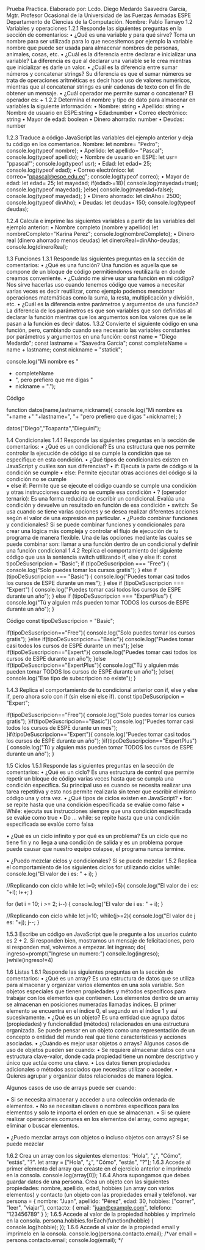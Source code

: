 Prueba Practica.
Elaborado por:
Lcdo. Diego Medardo Saavedra García, Mgtr.
Profesor Ocasional de la Universidad de las Fuerzas Armadas ESPE Departamento de Ciencias de la Computación.
Nombre: Pablo Tamayo
1.2 Variables y operaciones
1.2.1 Responde las siguientes preguntas en la sección de comentarios:
•	¿Qué es una variable y para qué sirve?
Toma un nombre para ser utilizada para lo que necesitemos por ejemplo la variable nombre que puede ser usada para almacenar nombres de personas, animales, cosas, etc.
•	¿Cuál es la diferencia entre declarar e inicializar una variable?
La diferencia es que al declarar una variable se le crea mientras que inicializar es darle un valor.
•	¿Cuál es la diferencia entre sumar números y concatenar strings?
Su diferencia es que el sumar números se trata de operaciones aritméticas es decir hace uso de valores numéricos, mientras que al concatenar strings es unir cadenas de texto con el fin de obtener un mensaje.
•	¿Cuál operador me permite sumar o concatenar?
El operador es: +
1.2.2 Determina el nombre y tipo de dato para almacenar en variables la siguiente información:
• Nombre: string
• Apellido: string
• Nombre de usuario en ESPE:string
• Edad:number
• Correo electrónico: string
• Mayor de edad: boolean
• Dinero ahorrado: number
• Deudas: number

1.2.3 Traduce a código JavaScript las variables del ejemplo anterior y deja tu código en los comentarios.
Nombre: let nombre= "Pedro";
     console.log(typeof nombre);
• Apellido: let apellido= "Pascal";
	     console.log(typeof apellido);
• Nombre de usuario en ESPE: let usr= "ppascal’";
				   console.log(typeof usr);
• Edad: let edad= 25;
	 console.log(typeof edad);
• Correo electrónico: let correo="ppascal@espe.edu.ec";
		          console.log(typeof correo);
• Mayor de edad: let edad= 25;
     let mayedad;
                             if(edad>=18){
  			console.log(mayedad=true);
  			console.log(typeof mayedad);
     }else{
  			console.log(mayedad=false);
  			console.log(typeof mayedad);
     }
• Dinero ahorrado: let dinAho= 2500;
		       console.log(typeof dinAho);
• Deudas: let deudas= 150;
	 console.log(typeof deudas);

1.2.4 Calcula e imprime las siguientes variables a partir de las variables del ejemplo anterior: 
• Nombre completo (nombre y apellido)
let nombreCompleto="Karina Perez";
console.log(nombreCompleto);
•	Dinero real (dinero ahorrado menos deudas)
let dineroReal=dinAho-deudas;
console.log(dineroReal);

1.3 Funciones
1.3.1 Responde las siguientes preguntas en la sección de comentarios:
•	¿Qué es una función?
Una función es aquella que se compone de un bloque de código permitiéndonos reutilizarla en donde creamos conveniente.
•	¿Cuándo me sirve usar una función en mi código?
Nos sirve hacerlas uso cuando tenemos código que vamos a necesitar varias veces es decir reutilizar, como ejemplo podemos mencionar operaciones matemáticas como la suma, la resta, multiplicación y división, etc.
•	¿Cuál es la diferencia entre parámetros y argumentos de una función?
La diferencia de los parámetros es que son variables que son definidas al declarar la función mientras que los argumentos son los valores que se le pasan a la función es decir datos.
1.3.2 Convierte el siguiente código en una función, pero, cambiando cuando sea necesario las variables constantes por parámetros y argumentos en una función:
const name = "Diego Medardo";
const lastname = "Saavedra García";
const completeName = name + lastname;
const nickname = "statick";

console.log("Mi nombre es "
+ completeName
+ ", pero prefiero que me digas "
+ nickname + ".");

Código

function datos(name,lastname,nickname){
   console.log("Mi nombre es "+name +" "+lastname+", "+ "pero prefiero que digas "+nickname);
}

datos("Diego","Toapanta","Dieguinl");

1.4 Condicionales
1.4.1 Responde las siguientes preguntas en la sección de comentarios:
•	¿Qué es un condicional?
Es una estructura que nos permite controlar la ejecución de código si se cumple la condición que se especifique en esta condición.
•	¿Qué tipos de condicionales existen en JavaScript y cuáles son sus diferencias?
•	if: Ejecuta la parte de código si la condición se cumple 
•	else: Permite ejecutar otras acciones del código si la condición no se cumple  
•	else if: Permite que se ejecute el código cuando se cumple una condición y otras instrucciones cuando no se cumple esa condición
•	? (operador ternario): Es una forma reducida de escribir un condicional. Evalúa una condición y devuelve un resultado en función de esa condición
•	switch: Se usa cuando se tiene varias opciones y se desea realizar diferentes acciones según el valor de una expresión en particular.
•	¿Puedo combinar funciones y condicionales?
Si se puede combinar funciones y condicionales para crear una lógica más compleja y controlar el flujo de ejecución de tu programa de manera flexible. Una de las opciones mediante las cuales se puede combinar son: llamar a una función dentro de un condicional y definir una función condicional
1.4.2 Replica el comportamiento del siguiente código que usa la sentencia switch utilizando if, else y else if:
const tipoDeSuscripcion = "Basic"; if (tipoDeSuscripcion === "Free") { console.log("Solo puedes tomar los cursos gratis");
} else if (tipoDeSuscripcion === "Basic") {
console.log("Puedes tomar casi todos los cursos de ESPE durante un
mes");
} else if (tipoDeSuscripcion === "Expert") {
console.log("Puedes tomar casi todos los cursos de ESPE durante un
año");
} else if (tipoDeSuscripcion === "ExpertPlus") {
console.log("Tú y alguien más pueden tomar TODOS los cursos de
ESPE durante un año");
}

Código 
const tipoDeSuscripcion = "Basic";

if(tipoDeSuscripcion=="Free"){
  console.log("Solo puedes tomar los cursos gratis");
}else if(tipoDeSuscripcion=="Basic"){
  console.log("Puedes tomar casi todos los cursos de ESPE durante un mes");
}else if(tipoDeSuscripcion=="Expert"){
  console.log("Puedes tomar casi todos los cursos de ESPE durante un año");
}else if(tipoDeSuscripcion=="ExpertPlus"){
  console.log("Tú y alguien más pueden tomar TODOS los cursos de ESPE durante un año");
}else{
  console.log("Ese tipo de subscripcion no existe");
}

1.4.3 Replica el comportamiento de tu condicional anterior con if, else y else if, pero ahora solo con if (sin else ni else if).
const tipoDeSuscripcion = "Expert";

if(tipoDeSuscripcion=="Free"){
  console.log("Solo puedes tomar los cursos gratis");
}if(tipoDeSuscripcion=="Basic"){
  console.log("Puedes tomar casi todos los cursos de ESPE durante un mes");
}if(tipoDeSuscripcion=="Expert"){
  console.log("Puedes tomar casi todos los cursos de ESPE durante un año");
}if(tipoDeSuscripcion=="ExpertPlus"){
  console.log("Tú y alguien más pueden tomar TODOS los cursos de ESPE durante un año");
}

1.5 Ciclos
1.5.1 Responde las siguientes preguntas en la sección de comentarios:
•	¿Qué es un ciclo?
Es una estructura de control que permite repetir un bloque de código varias veces hasta que se cumpla una condición específica. Su principal uso es  cuando se necesita realizar una tarea repetitiva y esto nos permite realizarla sin tener que escribir el mismo código una y otra vez.
•	¿Qué tipos de ciclos existen en JavaScript?
•	for: se repite hasta que una condición especificada se evalúe como false
•	While: ejecuta sus instrucciones siempre que una condición especificada se evalúe como true
•	Do … while: se repite hasta que una condición especificada se evalúe como falsa

•	¿Qué es un ciclo infinito y por qué es un problema?
Es un ciclo que no tiene fin y no llega a una condición de salida y es un problema porque puede causar que nuestro equipo colapse, el programa nunca termine.

•	¿Puedo mezclar ciclos y condicionales?
Si se puede mezclar
1.5.2 Replica el comportamiento de los siguientes ciclos for utilizando ciclos while:
      console.log("El valor de i es: " + i);
}

//Replicando con ciclo while
let i=0;
while(i<5){
    console.log("El valor de i es: "+i);
    i++;
}

for (let i = 10; i >= 2; i--) {
      console.log("El valor de i es: " + i);
}

//Replicando con ciclo while
let j=10;
while(j>=2){
    console.log("El valor de j es: "+j);
    j--;
}

1.5.3 Escribe un código en JavaScript que le pregunte a los usuarios cuánto es 2 + 2. Si responden bien, mostramos un mensaje de felicitaciones, pero si responden mal, volvemos a empezar.
let ingreso;
do{
    ingreso=prompt("Ingrese un numero:")
    console.log(ingreso);
}while(ingreso!=4)

1.6 Listas
1.6.1 Responde las siguientes preguntas en la sección de comentarios:
•	¿Qué es un array?
Es una estructura de datos que se utiliza para almacenar y organizar varios elementos en una sola variable. Son objetos especiales que tienen propiedades y métodos específicos para trabajar con los elementos que contienen. Los elementos dentro de un array se almacenan en posiciones numeradas llamadas índices. El primer elemento se encuentra en el índice 0, el segundo en el índice 1 y así sucesivamente.
•	¿Qué es un objeto?
Es una entidad que agrupa datos (propiedades) y funcionalidad (métodos) relacionados en una estructura organizada. Se puede pensar en un objeto como una representación de un concepto o entidad del mundo real que tiene características y acciones asociadas.
•	¿Cuándo es mejor usar objetos o arrays?
Algunos casos de uso de objetos pueden ser cuando:
•	Se requiere almacenar datos con una estructura clave-valor, donde cada propiedad tiene un nombre descriptivo y único que actúa como una clave.
•	Los datos tienen propiedades adicionales o métodos asociados que necesitas utilizar o acceder.
•	Quieres agrupar y organizar datos relacionados de manera lógica.

Algunos casos de uso de arrays puede ser cuando:


•	Si se necesita almacenar y acceder a una colección ordenada de elementos.
•	No se necesitan claves o nombres específicos para los elementos y solo te importa el orden en que se almacenan.
•	Si se quiere realizar operaciones comunes en los elementos del array, como agregar, eliminar o buscar elementos.

•	¿Puedo mezclar arrays con objetos o incluso objetos con arrays?
Si se puede mezclar 

1.6.2	Crea un array con los siguientes elementos: "Hola", "¿", "Cómo", "estás", "?".
let array = ["Hola", "¿", "Cómo", "estás", "?"];
1.6.3	Accede al primer elemento del array que creaste en el ejercicio anterior e imprímelo en la consola.
console.log(array[0]);
1.6.4	Ahora supongamos que debes guardar datos de una persona. Crea un objeto con las siguientes propiedades: nombre, apellido, edad, hobbies (un array con varios elementos) y contacto (un objeto con las propiedades email y teléfono).
var persona = {
  nombre: "Juan",
  apellido: "Pérez",
  edad: 30,
  hobbies: ["correr", "leer", "viajar"],
  contacto: {
    email: "juan@example.com",
    telefono: "123456789"
  }
};
1.6.5	Accede al valor de la propiedad hobbies y imprímelo en la consola.
persona.hobbies.forEach(function(hobbie) {
  console.log(hobbie);
});
1.6.6	Accede al valor de la propiedad email y imprímelo en la consola.
console.log(persona.contacto.email);
/*var email = persona.contacto.email;
console.log(email);
*/